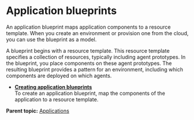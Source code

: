 # Application blueprints

An application blueprint maps application components to a resource template. When you create an environment or provision one from the cloud, you can use the blueprint as a model.

A blueprint begins with a resource template. This resource template specifies a collection of resources, typically including agent prototypes. In the blueprint, you place components on these agent prototypes. The resulting blueprint provides a pattern for an environment, including which components are deployed on which agents.

-   **[Creating application blueprints](../topics/app_blueprint_create.md)**  
To create an application blueprint, map the components of the application to a resource template.

**Parent topic:** [Applications](../topics/applications_ch.md)

